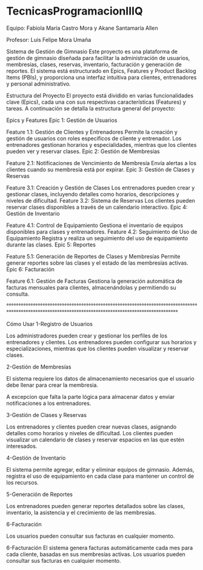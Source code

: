 # TecnicasProgramacionIIIQ
Equipo:
Fabiola María Castro Mora y Akane Santamaría Allen

Profesor: 
Luis Felipe Mora Umaña

Sistema de Gestión de Gimnasio
Este proyecto es una plataforma de gestión de gimnasio diseñada para facilitar la administración de usuarios, membresías, clases, reservas, inventario, facturación y generación de reportes. El sistema está estructurado en Epics, Features y Product Backlog Items (PBIs), y proporciona una interfaz intuitiva para clientes, entrenadores y personal administrativo.


Estructura del Proyecto
El proyecto está dividido en varias funcionalidades clave (Epics), cada una con sus respectivas características (Features) y tareas. A continuación se detalla la estructura general del proyecto:

Epics y Features
Epic 1: Gestión de Usuarios

Feature 1.1: Gestión de Clientes y Entrenadores
Permite la creación y gestión de usuarios con roles específicos de cliente y entrenador.
Los entrenadores gestionan horarios y especialidades, mientras que los clientes pueden ver y reservar clases.
Epic 2: Gestión de Membresías

Feature 2.1: Notificaciones de Vencimiento de Membresía
Envía alertas a los clientes cuando su membresía está por expirar.
Epic 3: Gestión de Clases y Reservas

Feature 3.1: Creación y Gestión de Clases
Los entrenadores pueden crear y gestionar clases, incluyendo detalles como horarios, descripciones y niveles de dificultad.
Feature 3.2: Sistema de Reservas
Los clientes pueden reservar clases disponibles a través de un calendario interactivo.
Epic 4: Gestión de Inventario

Feature 4.1: Control de Equipamiento
Gestiona el inventario de equipos disponibles para clases y entrenadores.
Feature 4.2: Seguimiento de Uso de Equipamiento
Registra y realiza un seguimiento del uso de equipamiento durante las clases.
Epic 5: Reportes

Feature 5.1: Generación de Reportes de Clases y Membresías
Permite generar reportes sobre las clases y el estado de las membresías activas.
Epic 6: Facturación

Feature 6.1: Gestión de Facturas
Gestiona la generación automática de facturas mensuales para clientes, almacenándolas y permitiendo su consulta.

°°°°°°°°°°°°°°°°°°°°°°°°°°°°°°°°°°°°°°°°°°°°°°°°°°°°°°°°°°°°°°°°°°°°°°°°°°°°°°°°°°°°°°°°°°°°°°°°°°°°°°°°°°°°°°°°°°°°°°°°°°°°°°°°°°°°°°°°°°°°°°°°°°°°°°

Cómo Usar
1-Registro de Usuarios  

Los administradores pueden crear y gestionar los perfiles de los entrenadores y clientes. Los entrenadores pueden configurar sus horarios y especializaciones, mientras que los clientes pueden visualizar y reservar clases. 

 

2-Gestión de Membresías 

El sistema requiere los datos de almacenamiento necesarios que el usuario debe llenar para crear la membresia. 

A excepcion que falta la parte lógica para almacenar datos y enviar notificaciones a los entrenadores. 

 

3-Gestión de Clases y Reservas  

Los entrenadores y clientes pueden crear nuevas clases, asignando detalles como horarios y niveles de dificultad. Los clientes pueden visualizar un calendario de clases y reservar espacios en las que estén interesados. 

 

4-Gestión de Inventario  

El sistema permite agregar, editar y eliminar equipos de gimnasio. Además, registra el uso de equipamiento en cada clase para mantener un control de los recursos. 

 

5-Generación de Reportes  

Los entrenadores pueden generar reportes detallados sobre las clases, inventario, la asistencia y el crecimiento de las membresías. 

 

6-Facturación   

Los usuarios pueden consultar sus facturas en cualquier momento. 

6-Facturación
El sistema genera facturas automáticamente cada mes para cada cliente, basadas en sus membresías activas.
Los usuarios pueden consultar sus facturas en cualquier momento.


